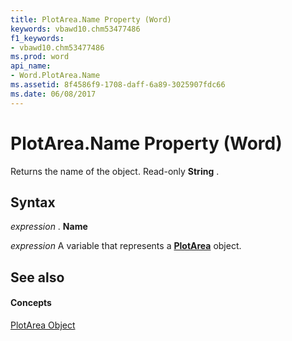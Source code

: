 ```yaml
---
title: PlotArea.Name Property (Word)
keywords: vbawd10.chm53477486
f1_keywords:
- vbawd10.chm53477486
ms.prod: word
api_name:
- Word.PlotArea.Name
ms.assetid: 8f4586f9-1708-daff-6a89-3025907fdc66
ms.date: 06/08/2017
---
```



# PlotArea.Name Property (Word)

Returns the name of the object. Read-only **String** .


## Syntax

 _expression_ . **Name**

 _expression_ A variable that represents a **[PlotArea](plotarea-object-word.md)** object.


## See also


#### Concepts


[PlotArea Object](plotarea-object-word.md)

